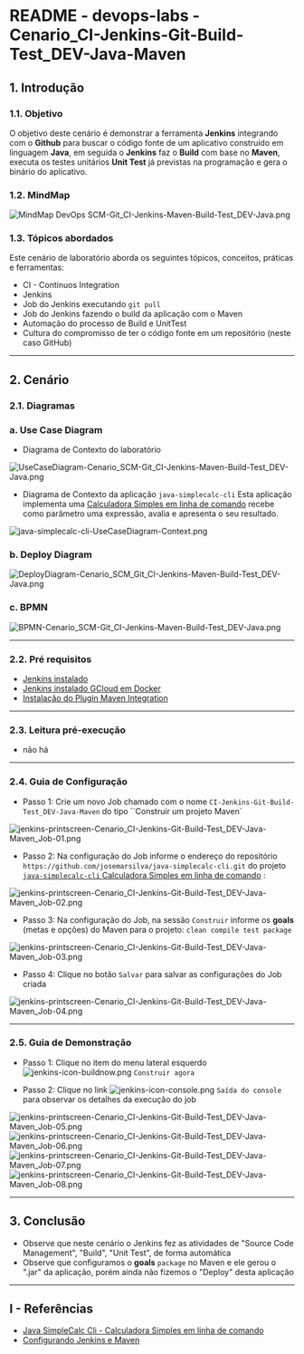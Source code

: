 # README - devops-labs - Cenario_CI-Jenkins-Git-Build-Test_DEV-Java-Maven

## 1. Introdução

### 1.1. Objetivo
O objetivo deste cenário é demonstrar a ferramenta **Jenkins** integrando com o **Github** para buscar o código fonte de um aplicativo construído em linguagem **Java**, em seguida o **Jenkins** faz o **Build** com base no **Maven**, executa os testes unitários **Unit Test** já previstas na programação e gera o binário do aplicativo.

### 1.2. MindMap
![MindMap DevOps SCM-Git_CI-Jenkins-Maven-Build-Test_DEV-Java.png](mind-maps/MindMap%20DevOps%20SCM-Git_CI-Jenkins-Maven-Build-Test_DEV-Java.png)


### 1.3. Tópicos abordados
Este cenário de laboratório aborda os seguintes tópicos, conceitos, práticas e ferramentas:
* CI - Continuos Integration
* Jenkins
* Job do Jenkins executando `git pull`
* Job do Jenkins fazendo o build da aplicação com o Maven
* Automação do processo de Build e UnitTest
* Cultura do compromisso de ter o código fonte em um repositório (neste caso GitHub)

---
## 2. Cenário

### 2.1. Diagramas 

### a. Use Case Diagram

* Diagrama de Contexto do laboratório


![UseCaseDiagram-Cenario_SCM-Git_CI-Jenkins-Maven-Build-Test_DEV-Java.png](uml-diagram/UseCaseDiagram-Cenario_SCM-Git_CI-Jenkins-Maven-Build-Test_DEV-Java.png)

* Diagrama de Contexto da aplicação `java-simplecalc-cli`
Esta aplicação implementa uma [Calculadora Simples em linha de comando](https://github.com/josemarsilva/java-simplecalc-cli) recebe como parâmetro uma expressão, avalia e apresenta o seu resultado.

![java-simplecalc-cli-UseCaseDiagram-Context.png](https://github.com/josemarsilva/java-simplecalc-cli/blob/master/doc/UseCaseDiagram-Context.png)


### b. Deploy Diagram
![DeployDiagram-Cenario_SCM_Git_CI-Jenkins-Maven-Build-Test_DEV-Java.png](uml-diagram/DeployDiagram-Cenario_SCM_Git_CI-Jenkins-Maven-Build-Test_DEV-Java.png)



### c. BPMN
![BPMN-Cenario_SCM-Git_CI-Jenkins-Maven-Build-Test_DEV-Java.png](bpmn-diagrams/BPMN-Cenario_SCM-Git_CI-Jenkins-Maven-Build-Test_DEV-Java.png)


---
### 2.2. Pré requisitos

* [Jenkins instalado](https://github.com/josemarsilva/eval-jenkins)
* [Jenkins instalado GCloud em Docker](https://github.com/josemarsilva/googlecloudplatform#gcloud-engine---jenkins-using-docker)
* [Instalação do Plugin Maven Integration](https://github.com/josemarsilva/eval-jenkins/blob/master/doc/README-GuiaConfiguracao-MavenJenkins.md)


---
### 2.3. Leitura pré-execução

* não há

---
### 2.4. Guia de Configuração

* Passo 1: Crie um novo Job chamado com o nome `CI-Jenkins-Git-Build-Test_DEV-Java-Maven` do tipo ``Construir um projeto Maven`

![jenkins-printscreen-Cenario_CI-Jenkins-Git-Build-Test_DEV-Java-Maven_Job-01.png](doc/jenkins-printscreen-Cenario_CI-Jenkins-Git-Build-Test_DEV-Java-Maven_Job-01.png)

* Passo 2: Na configuração do Job informe o endereço do repositório `https://github.com/josemarsilva/java-simplecalc-cli.git` do projeto [`java-simplecalc-cli` Calculadora Simples em linha de comando](https://github.com/josemarsilva/java-simplecalc-cli) :

![jenkins-printscreen-Cenario_CI-Jenkins-Git-Build-Test_DEV-Java-Maven_Job-02.png](doc/jenkins-printscreen-Cenario_CI-Jenkins-Git-Build-Test_DEV-Java-Maven_Job-02.png)

* Passo 3: Na configuração do Job, na sessão `Construir` informe os __goals__ (metas e opções) do Maven para o projeto: `clean compile test package`

![jenkins-printscreen-Cenario_CI-Jenkins-Git-Build-Test_DEV-Java-Maven_Job-03.png](doc/jenkins-printscreen-Cenario_CI-Jenkins-Git-Build-Test_DEV-Java-Maven_Job-03.png)

* Passo 4: Clique no botão `Salvar` para salvar as configurações do Job criada

![jenkins-printscreen-Cenario_CI-Jenkins-Git-Build-Test_DEV-Java-Maven_Job-04.png](doc/jenkins-printscreen-Cenario_CI-Jenkins-Git-Build-Test_DEV-Java-Maven_Job-04.png)


---
### 2.5. Guia de Demonstração

* Passo 1: Clique no item do menu lateral esquerdo ![jenkins-icon-buildnow.png](doc/jenkins-icon-buildnow.png) `Construir agora`

* Passo 2: Clique no link ![jenkins-icon-console.png](doc/jenkins-icon-console.png) `Saída do console` para observar os detalhes da execução do job

![jenkins-printscreen-Cenario_CI-Jenkins-Git-Build-Test_DEV-Java-Maven_Job-05.png](doc/jenkins-printscreen-Cenario_CI-Jenkins-Git-Build-Test_DEV-Java-Maven_Job-05.png)
![jenkins-printscreen-Cenario_CI-Jenkins-Git-Build-Test_DEV-Java-Maven_Job-06.png](doc/jenkins-printscreen-Cenario_CI-Jenkins-Git-Build-Test_DEV-Java-Maven_Job-06.png)
![jenkins-printscreen-Cenario_CI-Jenkins-Git-Build-Test_DEV-Java-Maven_Job-07.png](doc/jenkins-printscreen-Cenario_CI-Jenkins-Git-Build-Test_DEV-Java-Maven_Job-07.png)
![jenkins-printscreen-Cenario_CI-Jenkins-Git-Build-Test_DEV-Java-Maven_Job-08.png](doc/jenkins-printscreen-Cenario_CI-Jenkins-Git-Build-Test_DEV-Java-Maven_Job-08.png)



---
## 3. Conclusão
* Observe que neste cenário o Jenkins fez as atividades de "Source Code Management", "Build", "Unit Test", de forma automática
* Observe que configuramos o __goals__ `package` no Maven e ele gerou o ".jar" da aplicação, porém ainda não fizemos o "Deploy" desta aplicação 

---
## I - Referências

* [Java SimpleCalc Cli - Calculadora Simples em linha de comando](https://github.com/josemarsilva/java-simplecalc-cli)
* [Configurando Jenkins e Maven](https://www.tutorialspoint.com/jenkins/jenkins_maven_setup.htm)
